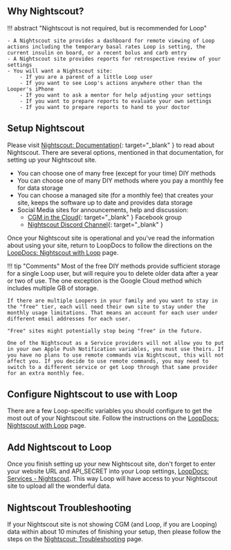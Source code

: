 
## Why Nightscout?

!!! abstract "Nightscout is not required, but is recommended for Loop"

    - A Nightscout site provides a dashboard for remote viewing of Loop actions including the temporary basal rates Loop is setting, the current insulin on board, or a recent bolus and carb entry
    - A Nightscout site provides reports for retrospective review of your settings
    - You will want a Nightscout site:
        - If you are a parent of a little Loop user
        - If you want to see Loop's actions anywhere other than the Looper's iPhone
        - If you want to ask a mentor for help adjusting your settings
        - If you want to prepare reports to evaluate your own settings
        - If you want to prepare reports to hand to your doctor


## Setup Nightscout

Please visit [Nightscout: Documentation](https://nightscout.github.io){: target="_blank" } to read about Nightscout. There are several options, mentioned in that documentation, for setting up your Nightscout site.

* You can choose one of many free (except for your time) DIY methods
* You can choose one of many DIY methods where you pay a monthly fee for data storage
* You can choose a managed site (for a monthly fee) that creates your site, keeps the software up to date and provides data storage
* Social Media sites for announcements, help and discussion:
    * [CGM in the Cloud](https://www.facebook.com/groups/CGMinthecloud){: target="_blank" } Facebook group
    * [Nightscout Discord Channel](https://discord.gg/zg7CvCQ){: target="_blank" }


Once your Nightscout site is operational and you've read the information about using your site, return to LoopDocs to follow the directions on the [LoopDocs: Nightscout with Loop](update-user.md) page.

!!! tip "Comments"
    Most of the free DIY methods provide sufficient storage for a single Loop user, but will require you to delete older data after a year or two of use. The one exception is the Google Cloud method which includes multiple GB of storage.

    If there are multiple Loopers in your family and you want to stay in the "free" tier, each will need their own site to stay under the monthly usage limitations. That means an account for each user under different email addresses for each user.

    "Free" sites might potentially stop being "free" in the future.

    One of the Nightscout as a Service providers will not allow you to put in your own Apple Push Notification variables, you must use theirs. If you have no plans to use remote commands via Nightscout, this will not affect you. If you decide to use remote commands, you may need to switch to a different service or get Loop through that same provider for an extra monthly fee.

## Configure Nightscout to use with Loop

There are a few Loop-specific variables you should configure to get the most out of your Nightscout site. Follow the instructions on the [LoopDocs: Nightscout with Loop](update-user.md) page.

## Add Nightscout to Loop

Once you finish setting up your new Nightscout site, don't forget to enter your website URL and API_SECRET into your Loop settings, [LoopDocs: Services - Nightscout](../loop-3/services.md#nightscout). This way Loop will have access to your Nightscout site to upload all the wonderful data.

## Nightscout Troubleshooting

If your Nightscout site is not showing CGM (and Loop, if you are Looping) data within about 10 minutes of finishing your setup, then please follow the steps on the [Nightscout: Troubleshooting](troubleshoot.md) page.
